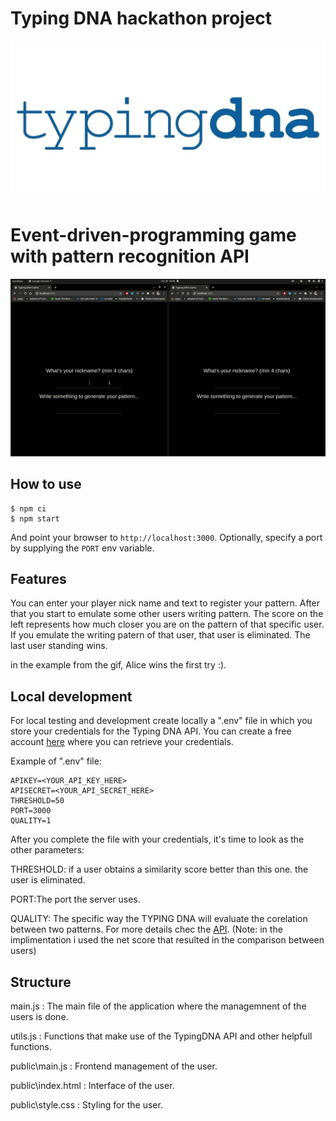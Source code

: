 
# Typing DNA hackathon project

![TypingDNA](TypingDNA-logo-blue-.jpg)


# Event-driven-programming game with pattern recognition API

![GIF](ezgif-7-03c221d020f4.gif)


## How to use

```
$ npm ci
$ npm start
```

And point your browser to `http://localhost:3000`. Optionally, specify
a port by supplying the `PORT` env variable.

## Features

You can enter your player nick name and text to register your pattern.
After that you start to emulate some other users writing pattern.
The score on the left represents how much closer you are on the pattern of that specific user.
If you emulate the writing patern of that user, that user is eliminated.
The last user standing wins.

in the example from the gif, Alice wins the first try :).

## Local development

For local testing and development create locally a ".env" file in which you store your credentials for the Typing DNA API. You can create a free account [here](https://www.typingdna.com/) where you can retrieve your credentials.

Example of ".env" file:

```
APIKEY=<YOUR_API_KEY_HERE>
APISECRET=<YOUR_API_SECRET_HERE>
THRESHOLD=50
PORT=3000
QUALITY=1
```

After you complete the file with your credentials, it's time to look as the 
other parameters:

THRESHOLD: if a user obtains a similarity score better than this one. the user is eliminated.

PORT:The port the server uses.


QUALITY: The specific way the TYPING DNA will evaluate the corelation between two patterns. For more details chec the [API](https://api.typingdna.com/#api-API_Services-verifyTypingPattern). (Note: in the implimentation i used the net score that resulted in the comparison between users)

## Structure 

main.js : The main file of the application where the managemnent of the users is done.

utils.js : Functions that make use of the TypingDNA API and other helpfull functions.

public\main.js : Frontend management of the user.

public\index.html : Interface of the user.

public\style.css : Styling for the user.








